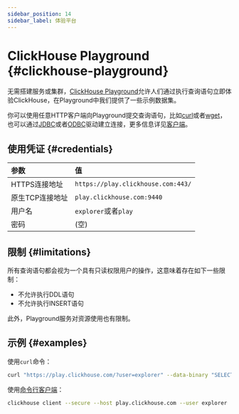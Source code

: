 ```yaml
---
sidebar_position: 14
sidebar_label: 体验平台
---
```


# ClickHouse Playground {#clickhouse-playground}

无需搭建服务或集群，[ClickHouse Playground](https://play.clickhouse.com/play?user=play)允许人们通过执行查询语句立即体验ClickHouse，在Playground中我们提供了一些示例数据集。

你可以使用任意HTTP客户端向Playground提交查询语句，比如[curl](https://curl.haxx.se)或者[wget](https://www.gnu.org/software/wget/)，也可以通过[JDBC](../interfaces/jdbc.md)或者[ODBC](../interfaces/odbc.md)驱动建立连接，更多信息详见[客户端](../interfaces/index.md)。

## 使用凭证 {#credentials}
  
| 参数                | 值                                  |
|:--------------------|:-----------------------------------|
| HTTPS连接地址        | `https://play.clickhouse.com:443/` |
| 原生TCP连接地址      | `play.clickhouse.com:9440`         |
| 用户名              | `explorer`或者`play`                |
| 密码                | (空)                                |

## 限制 {#limitations}

所有查询语句都会视为一个具有只读权限用户的操作，这意味着存在如下一些限制：

- 不允许执行DDL语句
- 不允许执行INSERT语句

此外，Playground服务对资源使用也有限制。

## 示例 {#examples}

使用`curl`命令：

``` bash
curl "https://play.clickhouse.com/?user=explorer" --data-binary "SELECT 'Play ClickHouse'"
```

使用[命令行客户端](../interfaces/cli.md)：

``` bash
clickhouse client --secure --host play.clickhouse.com --user explorer
```
